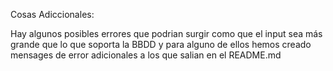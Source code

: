Cosas Adiccionales:

Hay algunos posibles errores que podrian surgir como que el input sea más grande que lo que soporta la BBDD y para 
alguno de ellos hemos creado mensages de error adicionales a los que salian en el README.md
